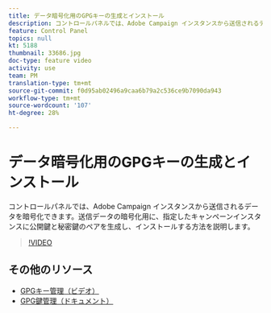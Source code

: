 ```yaml
---
title: データ暗号化用のGPGキーの生成とインストール
description: コントロールパネルでは、Adobe Campaign インスタンスから送信されるデータを暗号化できます。送信データの暗号化用に、指定したキャンペーンインスタンスに公開鍵と秘密鍵のペアを生成し、インストールする方法を説明します。
feature: Control Panel
topics: null
kt: 5188
thumbnail: 33686.jpg
doc-type: feature video
activity: use
team: PM
translation-type: tm+mt
source-git-commit: f0d95ab02496a9caa6b79a2c536ce9b7090da943
workflow-type: tm+mt
source-wordcount: '107'
ht-degree: 28%

---
```



# データ暗号化用のGPGキーの生成とインストール

コントロールパネルでは、Adobe Campaign インスタンスから送信されるデータを暗号化できます。送信データの暗号化用に、指定したキャンペーンインスタンスに公開鍵と秘密鍵のペアを生成し、インストールする方法を説明します。

>[!VIDEO](https://video.tv.adobe.com/v/36386?quality=12)

## その他のリソース

* [GPGキー管理（ビデオ）](./gpg-key-management-overview.md)
* [GPG鍵管理（ドキュメント）](https://docs.adobe.com/content/help/en/control-panel/using/instances-settings/gpg-keys-management.html)
